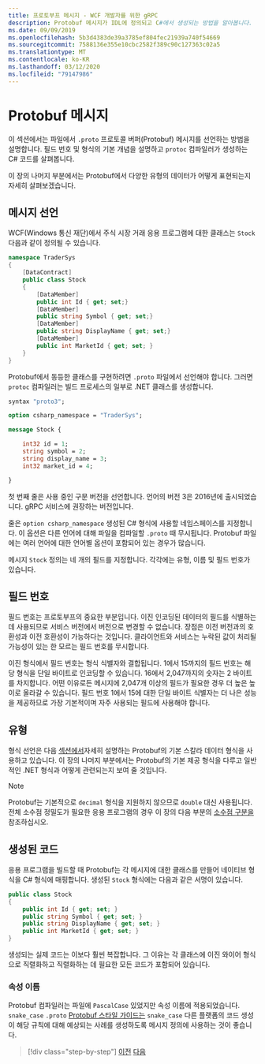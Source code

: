 ```yaml
---
title: 프로토부프 메시지 - WCF 개발자를 위한 gRPC
description: Protobuf 메시지가 IDL에 정의되고 C#에서 생성되는 방법을 알아봅니다.
ms.date: 09/09/2019
ms.openlocfilehash: 5b3d4383de39a3785ef804fec21939a740f54669
ms.sourcegitcommit: 7588136e355e10cbc2582f389c90c127363c02a5
ms.translationtype: MT
ms.contentlocale: ko-KR
ms.lasthandoff: 03/12/2020
ms.locfileid: "79147986"
---
```

# <a name="protobuf-messages"></a>Protobuf 메시지

이 섹션에서는 파일에서 `.proto` 프로토콜 버퍼(Protobuf) 메시지를 선언하는 방법을 설명합니다. 필드 번호 및 형식의 기본 개념을 설명하고 `protoc` 컴파일러가 생성하는 C# 코드를 살펴봅니다.

이 장의 나머지 부분에서는 Protobuf에서 다양한 유형의 데이터가 어떻게 표현되는지 자세히 살펴보겠습니다.

## <a name="declaring-a-message"></a>메시지 선언

WCF(Windows 통신 재단)에서 주식 시장 거래 응용 프로그램에 대한 클래스는 `Stock` 다음과 같이 정의될 수 있습니다.

```csharp
namespace TraderSys
{
    [DataContract]
    public class Stock
    {
        [DataMember]
        public int Id { get; set;}
        [DataMember]
        public string Symbol { get; set;}
        [DataMember]
        public string DisplayName { get; set;}
        [DataMember]
        public int MarketId { get; set; }
    }
}
```

Protobuf에서 동등한 클래스를 구현하려면 `.proto` 파일에서 선언해야 합니다. 그러면 `protoc` 컴파일러는 빌드 프로세스의 일부로 .NET 클래스를 생성합니다.

```protobuf
syntax "proto3";

option csharp_namespace = "TraderSys";

message Stock {

    int32 id = 1;
    string symbol = 2;
    string display_name = 3;
    int32 market_id = 4;

}  
```

첫 번째 줄은 사용 중인 구문 버전을 선언합니다. 언어의 버전 3은 2016년에 출시되었습니다. gRPC 서비스에 권장하는 버전입니다.

줄은 `option csharp_namespace` 생성된 C# 형식에 사용할 네임스페이스를 지정합니다. 이 옵션은 다른 언어에 대해 파일을 컴파일할 `.proto` 때 무시됩니다. Protobuf 파일에는 여러 언어에 대한 언어별 옵션이 포함되어 있는 경우가 많습니다.

메시지 `Stock` 정의는 네 개의 필드를 지정합니다. 각각에는 유형, 이름 및 필드 번호가 있습니다.

## <a name="field-numbers"></a>필드 번호

필드 번호는 프로토부프의 중요한 부분입니다. 이진 인코딩된 데이터의 필드를 식별하는 데 사용되므로 서비스 버전에서 버전으로 변경할 수 없습니다. 장점은 이전 버전과의 호환성과 이전 호환성이 가능하다는 것입니다. 클라이언트와 서비스는 누락된 값이 처리될 가능성이 있는 한 모르는 필드 번호를 무시합니다.

이진 형식에서 필드 번호는 형식 식별자와 결합됩니다. 1에서 15까지의 필드 번호는 해당 형식을 단일 바이트로 인코딩할 수 있습니다. 16에서 2,047까지의 숫자는 2 바이트를 차지합니다. 어떤 이유로든 메시지에 2,047개 이상의 필드가 필요한 경우 더 높은 높이로 올라갈 수 있습니다. 필드 번호 1에서 15에 대한 단일 바이트 식별자는 더 나은 성능을 제공하므로 가장 기본적이며 자주 사용되는 필드에 사용해야 합니다.

## <a name="types"></a>유형

형식 선언은 다음 [섹션에서](protobuf-data-types.md)자세히 설명하는 Protobuf의 기본 스칼라 데이터 형식을 사용하고 있습니다. 이 장의 나머지 부분에서는 Protobuf의 기본 제공 형식을 다루고 일반적인 .NET 형식과 어떻게 관련되는지 보여 줄 것입니다.

> [!NOTE]
> Protobuf는 기본적으로 `decimal` 형식을 지원하지 않으므로 `double` 대신 사용됩니다. 전체 소수점 정밀도가 필요한 응용 프로그램의 경우 이 장의 다음 부분의 [소수점 구분을](protobuf-data-types.md#decimals) 참조하십시오.

## <a name="the-generated-code"></a>생성된 코드

응용 프로그램을 빌드할 때 Protobuf는 각 메시지에 대한 클래스를 만들어 네이티브 형식을 C# 형식에 매핑합니다. 생성된 `Stock` 형식에는 다음과 같은 서명이 있습니다.

```csharp
public class Stock
{
    public int Id { get; set; }
    public string Symbol { get; set; }
    public string DisplayName { get; set; }
    public int MarketId { get; set; }
}
```

생성되는 실제 코드는 이보다 훨씬 복잡합니다. 그 이유는 각 클래스에 이진 와이어 형식으로 직렬화하고 직렬화하는 데 필요한 모든 코드가 포함되어 있습니다.

### <a name="property-names"></a>속성 이름

Protobuf 컴파일러는 파일에 `PascalCase` 있었지만 속성 이름에 적용되었습니다. `snake_case` `.proto` [Protobuf 스타일 가이드는](https://developers.google.com/protocol-buffers/docs/style) `snake_case` 다른 플랫폼의 코드 생성이 해당 규칙에 대해 예상되는 사례를 생성하도록 메시지 정의에 사용하는 것이 좋습니다.

>[!div class="step-by-step"]
>[이전](protocol-buffers.md)
>[다음](protobuf-data-types.md)
